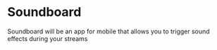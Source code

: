 # Soundboard

Soundboard will be an app for mobile that allows you to trigger sound effects during your streams
